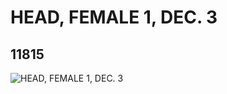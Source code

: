 # HEAD, FEMALE 1, DEC. 3
## 11815
![HEAD, FEMALE 1, DEC. 3](https://lc-www-live-s.legocdn.com/media/bricks/5/2/6043921.jpg)